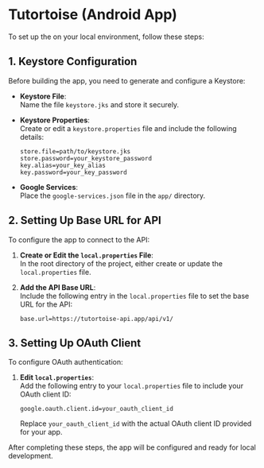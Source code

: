 # Tutortoise (Android App)

To set up the on your local environment, follow these steps:

## 1. Keystore Configuration

Before building the app, you need to generate and configure a Keystore:

- **Keystore File**:  
  Name the file `keystore.jks` and store it securely.

- **Keystore Properties**:  
  Create or edit a `keystore.properties` file and include the following details:

  ```properties
  store.file=path/to/keystore.jks
  store.password=your_keystore_password
  key.alias=your_key_alias
  key.password=your_key_password
  ```

- **Google Services**:  
  Place the `google-services.json` file in the `app/` directory.

## 2. Setting Up Base URL for API

To configure the app to connect to the API:

1. **Create or Edit the `local.properties` File**:  
   In the root directory of the project, either create or update the `local.properties` file.

2. **Add the API Base URL**:  
   Include the following entry in the `local.properties` file to set the base URL for the API:
   ```properties
   base.url=https://tutortoise-api.app/api/v1/
   ```

## 3. Setting Up OAuth Client

To configure OAuth authentication:

1. **Edit `local.properties`**:  
   Add the following entry to your `local.properties` file to include your OAuth client ID:

   ```properties
   google.oauth.client.id=your_oauth_client_id
   ```

   Replace `your_oauth_client_id` with the actual OAuth client ID provided for your app.

After completing these steps, the app will be configured and ready for local development.
